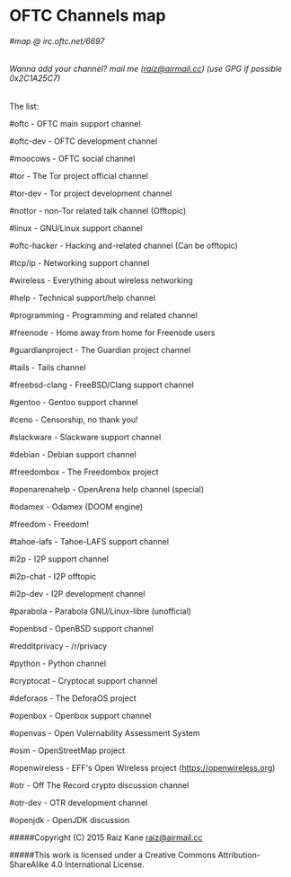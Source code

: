 # OFTC Channels map

###### #map @ irc.oftc.net/6697

###### Wanna add your channel? mail me (raiz@airmail.cc) (use GPG if possible 0x2C1A25C7)

 The list:

 #oftc			- OFTC main support channel

 #oftc-dev		- OFTC development channel

 #moocows		- OFTC social channel

 #tor			- The Tor project official channel

 #tor-dev		- Tor project development channel

 #nottor		- non-Tor related talk channel (Offtopic)

 #linux			- GNU/Linux support channel

 #oftc-hacker		- Hacking and-related channel (Can be offtopic)

 #tcp/ip		- Networking support channel

 #wireless		- Everything about wireless networking

 #help			- Technical support/help channel

 #programming		- Programming and related channel

 #freenode		- Home away from home for Freenode users

 #guardianproject	- The Guardian project channel

 #tails			- Tails channel

 #freebsd-clang		- FreeBSD/Clang support channel

 #gentoo		- Gentoo support channel

 #ceno			- Censorship, no thank you!

 #slackware		- Slackware support channel

 #debian		- Debian support channel

 #freedombox		- The Freedombox project

 #openarenahelp		- OpenArena help channel (special)

 #odamex		- Odamex (DOOM engine)

 #freedom		- Freedom!

 #tahoe-lafs		- Tahoe-LAFS support channel

 #i2p			- I2P support channel

 #i2p-chat		- I2P offtopic

 #i2p-dev		- I2P development channel

 #parabola		- Parabola GNU/Linux-libre (unofficial)

 #openbsd		- OpenBSD support channel

 #redditprivacy		- /r/privacy

 #python		- Python channel

 #cryptocat		- Cryptocat support channel

 #deforaos		- The DeforaOS project

 #openbox		- Openbox support channel

 #openvas		- Open Vulernability Assessment System

 #osm			- OpenStreetMap project

 #openwireless		- EFF's Open Wireless project (https://openwireless.org)

 #otr			- Off The Record crypto discussion channel

 #otr-dev		- OTR development channel

 #openjdk		- OpenJDK discussion

#####Copyright (C) 2015 Raiz Kane <raiz@airmail.cc>

#####This work is licensed under a Creative Commons Attribution-ShareAlike 4.0 International License.
